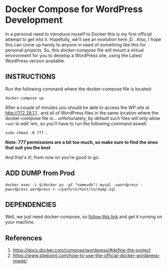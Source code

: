 # Docker Compose for WordPress Development
In a personal need to introduce myself to Docker this is my first official attempt to get into it. Hopefully, we'll see an evolution here ;D . Also, I hope this can come up handy to anyone in need of something like this for personal projects.
So, this _docker-compose_ file will mount a virtual environment for you to develop a WordPress site, using the Latest WordPress version available.

## INSTRUCTIONS
Run the following command where the docker-compose file is located: 

`docker-compose up`

After a couple of minutes you should be able to access the WP site at http://172.28.1.1 , and all of WordPress files in the same location where the docker-compose file is... unfortunately, by default such files will only allow `root` to edit 'em, so you'll have to run the following command aswell:

`sudo chmod -R 777 .`

**Note: 777 permissions are a bit too much, so make sure to find the ones that suit you the best**

And that's it!, from now on you're good to go.

## ADD DUMP from Prod

`docker exec -i $(docker ps -qf "name=db") mysql -uwordpress -pwordpress wordpress < ~/path/in/host/to/dump.sql`


## DEPENDENCIES
Well, we just need docker-compose, so [follow this link](https://docs.docker.com/compose/install/#master-builds) and get it running on your machine.

## References
1. https://docs.docker.com/compose/wordpress/#define-the-project
2. https://www.sitepoint.com/how-to-use-the-official-docker-wordpress-image/
